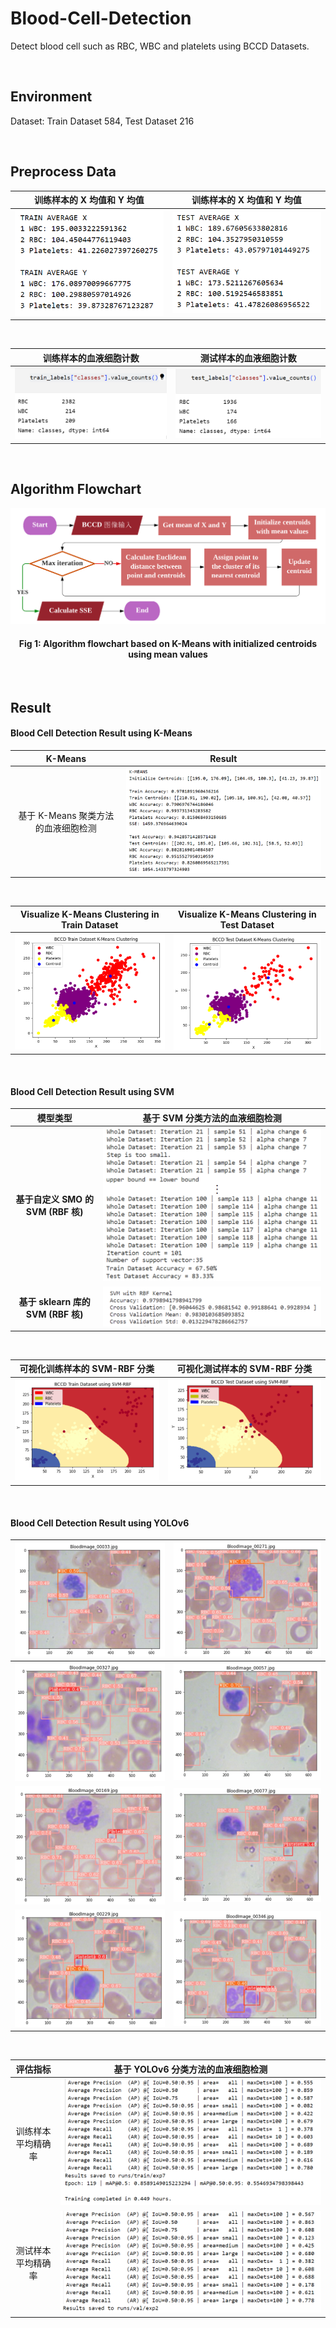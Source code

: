 # Blood-Cell-Detection
 Detect blood cell such as RBC, WBC and platelets using BCCD Datasets.

<br>

## Environment

Dataset: Train Dataset 584, Test Dataset 216

<br>

## Preprocess Data

|                  训练样本的 X 均值和 Y 均值                  |                  训练样本的 X 均值和 Y 均值                  |
| :----------------------------------------------------------: | :----------------------------------------------------------: |
| <img src="README/image-20221205220427768.png" alt="image-20221205220427768" style="zoom: 80%;" /> | <img src="README/image-20221205220438194.png" alt="image-20221205220438194" style="zoom:80%;" /> |

<br>

| 训练样本的血液细胞计数                                       | 测试样本的血液细胞计数                                       |
| :------------------------------------------------------------: | :------------------------------------------------------------: |
| ![image-20221206010219196](README/image-20221206010219196.png) | ![image-20221206010229053](README/image-20221206010229053.png) |

<br>

## Algorithm Flowchart

<img src="README/image-20221205185301725.png" style="align-center">

<h4 align="center">Fig 1: Algorithm flowchart based on K-Means with initialized centroids using mean values</h4>

<br>

## Result

#### Blood Cell Detection Result using K-Means

|        K-Means       |              Result              |
| :----------------------------------: | :----------------------------------------------------------: |
| 基于 K-Means 聚类方法的血液细胞检测 | <img src="README/image-20221205231449638.png" alt="image-20221205231449638" style="zoom:50%;" /> |

<br>

|        Visualize K-Means Clustering in Train Dataset       |              Visualize K-Means Clustering in Test Dataset              |
| :----------------------------------: | :----------------------------------------------------------: |
| ![](README/image-20221205215645392.png) | ![](README/image-20221205215640029.png) |

<br>

#### Blood Cell Detection Result using SVM

| 模型类型                           |               基于 SVM 分类方法的血液细胞检测                |
| :----------------------------------: | :----------------------------------------------------------: |
| **基于自定义 SMO 的 SVM (RBF 核)** | <img src="README/image-20221205224450598.png" alt="image-20221205224450598" style="zoom: 67%;" /> |
| **基于 sklearn 库的 SVM (RBF 核)** | ![image-20221206011337981](README/image-20221206011337981.png) |

<br>

|                可视化训练样本的 SVM-RBF 分类                 |                可视化测试样本的 SVM-RBF 分类                 |
| :----------------------------------------------------------: | :----------------------------------------------------------: |
| ![image-20221206194139167](README/image-20221206194139167.png) | <img src="README/image-20221206190825740.png" alt="image-20221206190825740" style="zoom:105%;" /> |

<br>

#### Blood Cell Detection Result using YOLOv6


| ![image-20221205180154713](README/image-20221205180154713.png) | ![image-20221205180201776](README/image-20221205180201776.png) |
| ------------------------------------------------------------ | ------------------------------------------------------------ |
| ![image-20221205180212027](README/image-20221205180212027.png) | ![image-20221205180220039](README/image-20221205180220039.png) |
| ![image-20221205180229426](README/image-20221205180229426.png) | ![image-20221205180241910](README/image-20221205180241910.png) |
| ![image-20221205180358890](README/image-20221205180358890.png) | ![image-20221205180311787](README/image-20221205180311787.png) |

<br>

| 评估指标           |              基于 YOLOv6 分类方法的血液细胞检测              |
| :------------------: | :----------------------------------------------------------: |
| 训练样本平均精确率 | <img src="README/image-20221206192256821.png" alt="image-20221206192256821" /> |
| 测试样本平均精确率 | ![image-20221206192905565](README/image-20221206192905565.png) |





